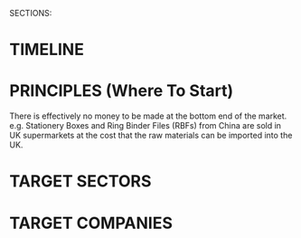 SECTIONS:
# TIMELINE
# PRINCIPLES (Where To Start)
There is effectively no money to be made at the bottom end of the market. e.g. Stationery Boxes and Ring Binder Files (RBFs) from China are sold in UK supermarkets at the cost that the raw materials can be imported into the UK.
# TARGET SECTORS

# TARGET COMPANIES

 
 


